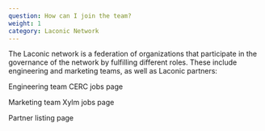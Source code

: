 ```yaml
---
question: How can I join the team?
weight: 1
category: Laconic Network
---
```


The Laconic network is ​​a  federation of organizations that participate in the governance of the network by fulfilling different roles. These include engineering and marketing teams, as well as Laconic partners:

Engineering team CERC jobs page

Marketing team Xylm jobs page

Partner listing page
